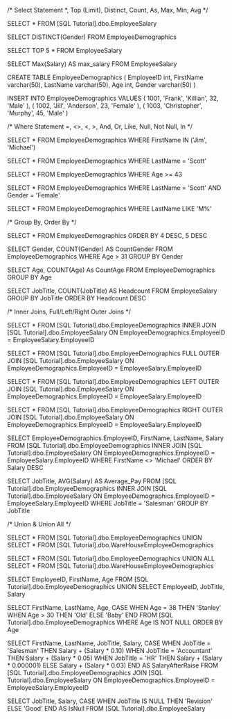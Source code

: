 <!-- SELECT Statement -->

/*
Select Statement
*, Top (Limit), Distinct, Count, As, Max, Min, Avg
*/

SELECT *
FROM [SQL Tutorial].dbo.EmployeeSalary

SELECT DISTINCT(Gender)
FROM EmployeeDemographics

SELECT TOP 5 *
FROM EmployeeSalary

SELECT Max(Salary) AS max_salary
FROM EmployeeSalary

<!-- CREATE TABLE [Table Name] -->

CREATE TABLE EmployeeDemographics (
    EmployeeID int,
    FirstName varchar(50),
    LastName varchar(50),
    Age int,
    Gender varchar(50)
)

<!-- INSERT INTO [Table Name] VALUES -->

INSERT INTO EmployeeDemographics VALUES
( 1001, 'Frank', 'Killian', 32, 'Male' ),
( 1002, 'Jill', 'Anderson', 23, 'Female' ),
( 1003, 'Christopher', 'Murphy', 45, 'Male' )

<!-- WHERE Statement -->

/*
Where Statement
=, <>, <, >, And, Or, Like, Null, Not Null, In
*/

SELECT *
FROM EmployeeDemographics
WHERE FirstName IN ('Jim', 'Michael')

SELECT *
FROM EmployeeDemographics
WHERE LastName = 'Scott'

SELECT *
FROM EmployeeDemographics
WHERE Age >= 43

SELECT *
FROM EmployeeDemographics
WHERE LastName = 'Scott' AND Gender = 'Female'

SELECT *
FROM EmployeeDemographics
WHERE LastName LIKE 'M%'

<!-- GROUP BY & ORDER BY -->

/*
Group By, Order By
*/

SELECT *
FROM EmployeeDemographics
ORDER BY 4 DESC, 5 DESC

SELECT Gender, COUNT(Gender) AS CountGender
FROM EmployeeDemographics
WHERE Age > 31
GROUP BY Gender

SELECT Age, COUNT(Age) As CountAge
FROM EmployeeDemographics
GROUP BY Age

SELECT JobTitle, COUNT(JobTitle) AS Headcount
FROM EmployeeSalary
GROUP BY JobTitle
ORDER BY Headcount DESC

<!-- BASIC JOINS -->

/*
Inner Joins, Full/Left/Right Outer Joins
*/

SELECT *
FROM [SQL Tutorial].dbo.EmployeeDemographics
INNER JOIN [SQL Tutorial].dbo.EmployeeSalary
    ON EmployeeDemographics.EmployeeID = EmployeeSalary.EmployeeID

SELECT *
FROM [SQL Tutorial].dbo.EmployeeDemographics
FULL OUTER JOIN [SQL Tutorial].dbo.EmployeeSalary
    ON EmployeeDemographics.EmployeeID = EmployeeSalary.EmployeeID

SELECT *
FROM [SQL Tutorial].dbo.EmployeeDemographics
LEFT OUTER JOIN [SQL Tutorial].dbo.EmployeeSalary
    ON EmployeeDemographics.EmployeeID = EmployeeSalary.EmployeeID

SELECT *
FROM [SQL Tutorial].dbo.EmployeeDemographics
RIGHT OUTER JOIN [SQL Tutorial].dbo.EmployeeSalary
    ON EmployeeDemographics.EmployeeID = EmployeeSalary.EmployeeID

SELECT EmployeeDemographics.EmployeeID, FirstName, LastName, Salary
FROM [SQL Tutorial].dbo.EmployeeDemographics
INNER JOIN [SQL Tutorial].dbo.EmployeeSalary
	ON EmployeeDemographics.EmployeeID = EmployeeSalary.EmployeeID
WHERE FirstName <> 'Michael'
ORDER BY Salary DESC

SELECT JobTitle, AVG(Salary) AS Average_Pay
FROM [SQL Tutorial].dbo.EmployeeDemographics
INNER JOIN [SQL Tutorial].dbo.EmployeeSalary
	ON EmployeeDemographics.EmployeeID = EmployeeSalary.EmployeeID
WHERE JobTitle = 'Salesman'
GROUP BY JobTitle

<!-- UNION & UNION ALL -->

/*
Union & Union All
*/

SELECT *
FROM [SQL Tutorial].dbo.EmployeeDemographics
UNION
SELECT *
FROM [SQL Tutorial].dbo.WareHouseEmployeeDemographics

SELECT *
FROM [SQL Tutorial].dbo.EmployeeDemographics
UNION ALL
SELECT *
FROM [SQL Tutorial].dbo.WareHouseEmployeeDemographics

SELECT EmployeeID, FirstName, Age
FROM [SQL Tutorial].dbo.EmployeeDemographics
UNION
SELECT EmployeeID, JobTitle, Salary

<!-- CASE Statement -->

SELECT FirstName, LastName, Age,
CASE
	WHEN Age = 38 THEN 'Stanley'
	WHEN Age > 30 THEN 'Old'
	ELSE 'Baby'
END
FROM [SQL Tutorial].dbo.EmployeeDemographics
WHERE Age IS NOT NULL
ORDER BY Age

SELECT FirstName, LastName, JobTitle, Salary,
CASE
	WHEN JobTitle = 'Salesman' THEN Salary + (Salary * 0.10)
	WHEN JobTitle = 'Accountant' THEN Salary + (Salary * 0.05)
	WHEN JobTitle = 'HR' THEN Salary + (Salary * 0.000001)
	ELSE Salary + (Salary * 0.03)
END AS SalaryAfterRaise
FROM [SQL Tutorial].dbo.EmployeeDemographics
JOIN [SQL Tutorial].dbo.EmployeeSalary
	ON EmployeeDemographics.EmployeeID = EmployeeSalary.EmployeeID

SELECT JobTitle, Salary,
CASE
    WHEN JobTitle IS NULL THEN 'Revision'
    ELSE 'Good'
END AS IsNull
FROM [SQL Tutorial].dbo.EmployeeSalary
